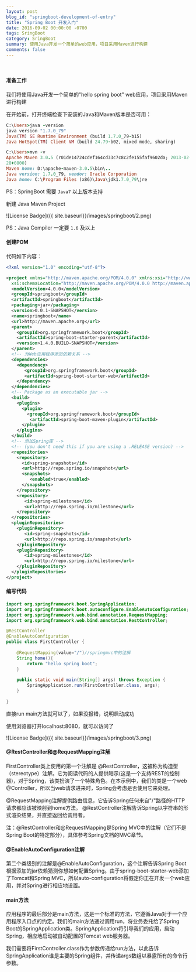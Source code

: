 ```yaml
---
layout: post
blog_id: "springboot-development-of-entry"
title: "Spring Boot 开发入门"
date: 2016-09-02 00:00:00 -0700
tags: SringBoot
category: SringBoot
summary: 使用Java开发一个简单的web应用，项目采用Maven进行构建
comments: false
---
```

<br>

#### 准备工作

我们将使用Java开发一个简单的"hello spring boot" web应用，项目采用Maven进行构建

在开始前，打开终端检查下安装的Java和Maven版本是否可用：

```ruby
C:\Users>java -version
java version "1.7.0_79"
Java(TM) SE Runtime Environment (build 1.7.0_79-b15)
Java HotSpot(TM) Client VM (build 24.79-b02, mixed mode, sharing)
```

```ruby
C:\Users>mvn -v
Apache Maven 3.0.5 (r01de14724cdef164cd33c7c8c2fe155faf9602da; 2013-02-19 21:51:
28+0800)
Maven home: D:\apache-maven-3.0.5\bin\..
Java version: 1.7.0_79, vendor: Oracle Corporation
Java home: C:\Program Files (x86)\Java\jdk1.7.0_79\jre
```

PS：SpringBoot 需要 `Java7` 以上版本支持

新建 Java Maven Project

![License Badge]({{ site.baseurl}}/images/springboot/2.png)

PS：Java Compiler 一定要 `1.6` 及以上

#### 创建POM

代码如下内容：

```xml
<?xml version="1.0" encoding="utf-8"?>

<project xmlns="http://maven.apache.org/POM/4.0.0" xmlns:xsi="http://www.w3.org/2001/XMLSchema-instance" 
  xsi:schemaLocation="http://maven.apache.org/POM/4.0.0 http://maven.apache.org/maven-v4_0_0.xsd">  
  <modelVersion>4.0.0</modelVersion>  
  <groupId>springboot</groupId>  
  <artifactId>springboot</artifactId>  
  <packaging>jar</packaging>  
  <version>0.0.1-SNAPSHOT</version>  
  <name>springboot</name>  
  <url>http://maven.apache.org</url>  
  <parent> 
    <groupId>org.springframework.boot</groupId>  
    <artifactId>spring-boot-starter-parent</artifactId>  
    <version>1.4.0.BUILD-SNAPSHOT</version> 
  </parent>  
  <!-- 为Web应用程序添加依赖关系 -->  
  <dependencies> 
    <dependency> 
       <groupId>org.springframework.boot</groupId>  
       <artifactId>spring-boot-starter-web</artifactId> 
    </dependency> 
  </dependencies>  
  <!-- Package as an executable jar -->  
  <build> 
    <plugins> 
      <plugin> 
        <groupId>org.springframework.boot</groupId>  
         <artifactId>spring-boot-maven-plugin</artifactId> 
      </plugin> 
    </plugins> 
  </build>  
  <!-- 添加Spring库 -->  
  <!-- (you don't need this if you are using a .RELEASE version) -->  
  <repositories> 
    <repository> 
      <id>spring-snapshots</id>  
      <url>http://repo.spring.io/snapshot</url>  
      <snapshots> 
         <enabled>true</enabled> 
      </snapshots> 
    </repository>  
    <repository> 
       <id>spring-milestones</id>  
       <url>http://repo.spring.io/milestone</url> 
    </repository> 
  </repositories>  
  <pluginRepositories> 
    <pluginRepository> 
       <id>spring-snapshots</id>  
       <url>http://repo.spring.io/snapshot</url> 
    </pluginRepository>  
    <pluginRepository> 
       <id>spring-milestones</id>  
       <url>http://repo.spring.io/milestone</url> 
    </pluginRepository> 
  </pluginRepositories> 
</project>
```

#### 编写代码

```java
import org.springframework.boot.SpringApplication;
import org.springframework.boot.autoconfigure.EnableAutoConfiguration;
import org.springframework.web.bind.annotation.RequestMapping;
import org.springframework.web.bind.annotation.RestController;

@RestController
@EnableAutoConfiguration
public class FirstController {
    
    @RequestMapping(value="/")//springmvc中的注解
    String home(){
        return "hello spring boot";
    }
    
    public static void main(String[] args) throws Exception {
        SpringApplication.run(FirstController.class, args);
    }
    
}
```

直接run  main方法就可以了，如果没报错，说明启动成功

使用浏览器打开localhost:8080，就可以访问了

![License Badge]({{ site.baseurl}}/images/springboot/3.png)


#### @RestController和@RequestMapping注解

FirstController类上使用的第一个注解是 @RestController，这被称为构造型（stereotype）注解。它为阅读代码的人提供暗示(这是一个支持REST的控制器)，对于Spring，该类扮演了一个特殊角色。在本示例中，我们的类是一个web @Controller，所以当web请求进来时，Spring会考虑是否使用它来处理。

@RequestMapping注解提供路由信息，它告诉Spring任何来自"/"路径的HTTP请求都应该被映射到home方法。 @RestController注解告诉Spring以字符串的形式渲染结果，并直接返回给调用者。

注：@RestController和@RequestMapping是Spring MVC中的注解（它们不是Spring Boot的特定部分），具体参考Spring文档的MVC章节。


#### @EnableAutoConfiguration注解

第二个类级别的注解是@EnableAutoConfiguration，这个注解告诉Spring Boot根据添加的jar依赖猜测你想如何配置Spring。由于spring-boot-starter-web添加了Tomcat和Spring MVC，所以auto-configuration将假定你正在开发一个web应用，并对Spring进行相应地设置。

#### main方法

应用程序的最后部分是main方法，这是一个标准的方法，它遵循Java对于一个应用程序入口点的约定。我们的main方法通过调用run，将业务委托给了Spring Boot的SpringApplication类。SpringApplication将引导我们的应用，启动Spring，相应地启动被自动配置的Tomcat web服务器。

我们需要将FirstController.class作为参数传递给run方法，以此告诉SpringApplication谁是主要的Spring组件，并传递args数组以暴露所有的命令行参数。
